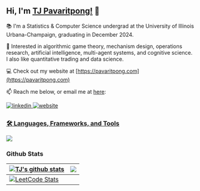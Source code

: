 ## Hi, I'm [TJ Pavaritpong!](https://pavaritpong.com) 👋

📚 I'm a Statistics & Computer Science undergrad at the University of Illinois Urbana-Champaign, graduating in December 2024.

👀 Interested in algorithmic game theory, mechanism design, operations research, artificial intelligence, multi-agent systems, and cognitive science. I also like quantitative trading and data science.

💻 Check out my website at [https://pavaritpong.com](https://pavaritpong.com)

<!--💡 Currently learning/reading: Grokking the Coding Interview: Patterns for Coding Questions -->

📫 Reach me below, </a> or email me at <a href="mailto:tj.pavaritpong@gmail.com" target="_blank">here</a>:
<div align="left">
<a href="https://linkedin.com/in/tj-pavaritpong" target="_blank">
  <img src=https://img.shields.io/badge/linkedin-%231E77B5.svg?&style=for-the-badge&logo=linkedin&logoColor=white alt=linkedin style="margin-bottom: 5px;" />
</a>
<a href="https://pavaritpong.com" target="_blank">
  <img src=https://img.shields.io/badge/website-000000?style=for-the-badge&logo=About.me&logoColor=white alt=website style="margin-bottom: 5px;" />


### :hammer_and_wrench: Languages, Frameworks, and Tools
  <a href="https://skillicons.dev">
    <img src="https://skillicons.dev/icons?i=scala,py,cpp,js,ts,html,css,react,redux,materialui,nodejs,mysql,gcp,git&theme=light" />
  </a>

<!-- ---  -->
<!-- ### :hammer_and_wrench: Frameworks and Tools : -->

<!-- </div>
  <a href="https://skillicons.dev">
    <img src="https://skillicons.dev/icons?i=react,redux,materialui,nodejs,mysql,gcp,git&theme=light" />
  </a>   -->
  
<!-- ## Tools and Technologies
  
 <p align="center">
  <a href="https://skillicons.dev">
    <img src="https://skillicons.dev/icons?i=mysql,gcp,git&theme=light" />
  </a>
</p> -->


### Github Stats  
| <a href="https://github.com/teetajp"><img align="center" src="https://github-readme-stats.vercel.app/api?username=teetajp&show_icons=true&include_all_commits=true&count_private=false&title_color=FF5F05&text_color=13294B&icon_color=009FD4&bg_color=F8FAFC&hide_border=false&hide_rank=true" alt="TJ's github stats" /></a> | <a href="https://github.com/teetajp"><img align="center" src="https://github-readme-stats.vercel.app/api/top-langs/?username=teetajp&layout=compact&title_color=FF5F05&text_color=13294B&icon_color=009FD4&bg_color=F8FAFC&hide_border=false&langs_count=7&locale=en&hide=CSS,SCSS" /></a> | 
| ------------- |  ------------- | 
| <a href="https://leetcode.com/teetajp/">![LeetCode Stats](https://leetcard.jacoblin.cool/teetajp?theme=light&font=Fira%20Code&ext=heatmap) | |
 <div align="center">

